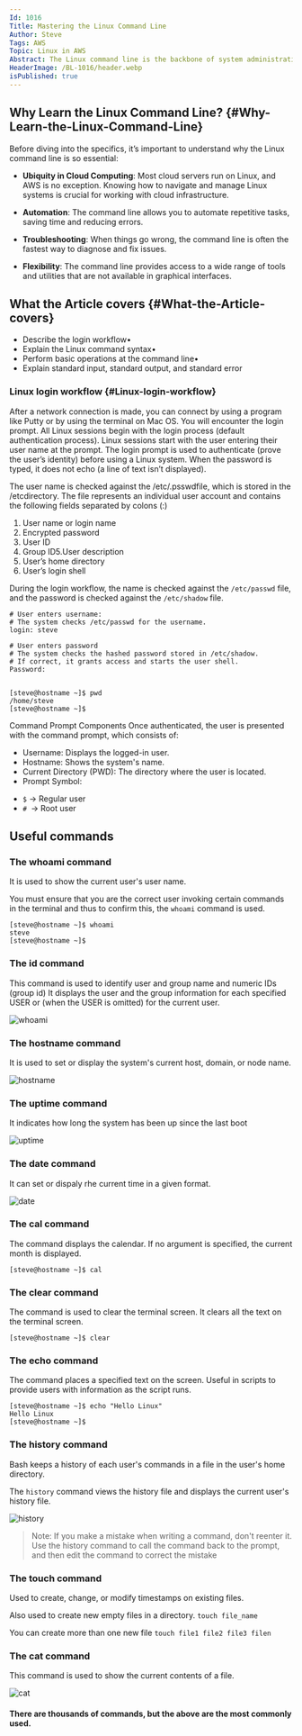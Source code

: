 ```yaml
---
Id: 1016
Title: Mastering the Linux Command Line
Author: Steve
Tags: AWS
Topic: Linux in AWS
Abstract: The Linux command line is the backbone of system administration, cloud computing, and DevOps. It’s a powerful tool that allows users to interact with their operating system efficiently, automate tasks, and manage systems at scale. In the AWS re/Start program, Module 2 Linux Command Line is a critical component that equips learners with the foundational skills needed to work in cloud environments. This blog will provide a detailed exploration of the Linux command line, covering the key concepts taught in Module 2 and demonstrating how these skills can be applied in real-world scenarios.
HeaderImage: /BL-1016/header.webp
isPublished: true
---
```


## Why Learn the Linux Command Line? {#Why-Learn-the-Linux-Command-Line}
Before diving into the specifics, it’s important to understand why the Linux command line is so essential:

* **Ubiquity in Cloud Computing**: Most cloud servers run on Linux, and AWS is no exception. Knowing how to navigate and manage Linux systems is crucial for working with cloud infrastructure.

* **Automation**: The command line allows you to automate repetitive tasks, saving time and reducing errors.

* **Troubleshooting**: When things go wrong, the command line is often the fastest way to diagnose and fix issues.

* **Flexibility**: The command line provides access to a wide range of tools and utilities that are not available in graphical interfaces.

## What the Article covers {#What-the-Article-covers}
* Describe the login workflow•
* Explain the Linux command syntax•
* Perform basic operations at the command line•
* Explain standard input, standard output, and standard error

### Linux login workflow {#Linux-login-workflow}
After a network connection is made, you can connect by using a program like Putty or by using the terminal on Mac OS. You will encounter the login prompt. All Linux sessions begin with the login process (default authentication process). Linux sessions start with the user entering their user name at the prompt. The login prompt is used to authenticate (prove the user’s identity) before using a Linux system. When the password is typed, it does not echo (a line of text isn’t displayed).


The user name is checked against the /etc/.psswdfile, which is stored in the /etcdirectory. The file represents an individual user account and contains the following fields separated by colons (:)

1. User name or login name
2. Encrypted password
3. User ID
4. Group ID5.User description
6. User’s home directory
7. User’s login shell

During the login workflow, the name is checked against the `/etc/passwd` file, and the password is checked against the `/etc/shadow` file.

```
# User enters username:
# The system checks /etc/passwd for the username.
login: steve

# User enters password
# The system checks the hashed password stored in /etc/shadow.
# If correct, it grants access and starts the user shell.
Password:


[steve@hostname ~]$ pwd
/home/steve
[steve@hostname ~]$

```

Command Prompt Components
Once authenticated, the user is presented with the command prompt, which consists of:

* Username: Displays the logged-in user.
* Hostname: Shows the system's name.
* Current Directory (PWD): The directory where the user is located.
* Prompt Symbol:
- `$` → Regular user
- `# `→ Root user

## Useful commands
### The whoami command

It is used to show the current user's user name. 

You must ensure that you are the correct user invoking certain commands in the terminal and thus to confirm this, the `whoami` command is used.

```
[steve@hostname ~]$ whoami
steve
[steve@hostname ~]$
```

### The id command
This command is used to identify user and group name and numeric IDs (group id)
It displays the user and the group information for each specified USER or (when the USER is omitted) for the current user.

![whoami](/BL-1016/whoami.png)

### The hostname command
It is used to set or display the system's current host, domain, or node name.

![hostname](/BL-1016/hostname.png)

### The uptime command
It indicates how long the system has been up since the last boot

![uptime](/BL-1016/uptime.png)

### The date command
It can set or dispaly rhe current time in a given format.

![date](/BL-1016/date.png)

### The cal command
The command displays the calendar. If no argument is specified, the current month is displayed.

```
[steve@hostname ~]$ cal
```

### The clear command
The command is used to clear the terminal screen. It clears all the text on the terminal screen.

```
[steve@hostname ~]$ clear
```

### The echo command
The command places a specified text on the screen. Useful in scripts to provide users with information as the script runs.

```
[steve@hostname ~]$ echo "Hello Linux"
Hello Linux
[steve@hostname ~]$
```
### The history command
Bash keeps a history of each user's commands in a file in the user's home directory.

The `history` command views the history file and displays the current user's history file.

![history](/BL-1016/history.png)

>Note: If you make a mistake when writing a command, don't reenter it. Use the
history command to call the command back to the prompt, and then edit the
command to correct the mistake
>

### The touch command

Used to create, change, or modify timestamps on existing files.

Also used to create new empty files in a directory. `touch file_name`

You can create more than one new file `touch file1 file2 file3 filen`

### The cat command
This command is used to show the current contents of a file.

![cat](/BL-1016/cat.png)


#### There are thousands of commands, but the above are the most commonly used.

